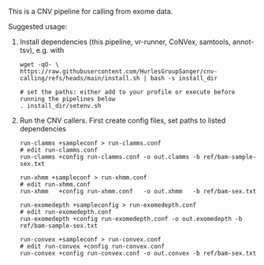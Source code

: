 This is a CNV pipeline for calling from exome data.

Suggested usage:

1. Install dependencies (this pipeline, vr-runner, CoNVex, samtools, annot-tsv), e.g. with
   ```
   wget -qO- \
   https://raw.githubusercontent.com/HurlesGroupSanger/cnv-calling/refs/heads/main/install.sh | bash -s install_dir
   
   # set the paths: either add to your profile or execute before running the pipelines below
   . install_dir/setenv.sh
   ```

2. Run the CNV callers. First create config files, set paths to listed dependencies
   ```
   run-clamms +sampleconf > run-clamms.conf
   # edit run-clamms.conf
   run-clamms +config run-clamms.conf -o out.clamms -b ref/bam-sample-sex.txt

   run-xhmm +sampleconf > run-xhmm.conf
   # edit run-xhmm.conf
   run-xhmm   +config run-xhmm.conf   -o out.xhmm   -b ref/bam-sex.txt

   run-exomedepth +sampleconfig > run-exomedepth.conf
   # edit run-exomedepth.conf
   run-exomedepth +config run-exomedepth.conf -o out.exomedepth -b ref/bam-sample-sex.txt

   run-convex +sampleconf > run-convex.conf
   # edit run-convex +config run-convex.conf
   run-convex +config run-convex.conf -o out.convex -b ref/bam-sex.txt
   ```
